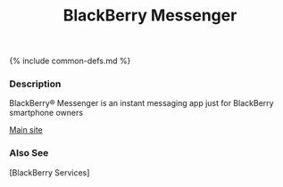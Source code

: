 ﻿---
title: BlackBerry Messenger
oneline: Instant Messenger for BlackBerry Smartphone owners
forum: 
techlink: 
tags: server, bbm, messenger

layout: technology
---
{% include common-defs.md %}

### Description

BlackBerry® Messenger is an instant messaging app just for BlackBerry smartphone owners

[Main site](http://us.blackberry.com/developers/blackberrymessenger/)

### Also See
[BlackBerry Services]
